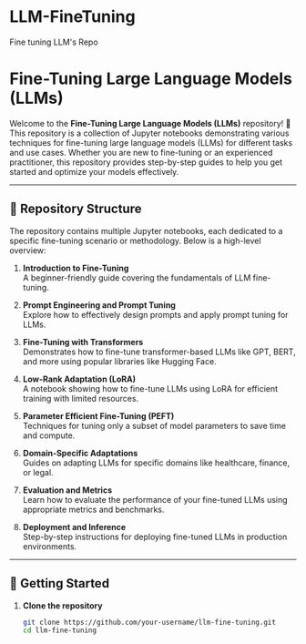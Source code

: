 # LLM-FineTuning
Fine tuning LLM's Repo

# Fine-Tuning Large Language Models (LLMs)

Welcome to the **Fine-Tuning Large Language Models (LLMs)** repository! 🚀  
This repository is a collection of Jupyter notebooks demonstrating various techniques for fine-tuning large language models (LLMs) for different tasks and use cases. Whether you are new to fine-tuning or an experienced practitioner, this repository provides step-by-step guides to help you get started and optimize your models effectively.

---

## 📂 Repository Structure

The repository contains multiple Jupyter notebooks, each dedicated to a specific fine-tuning scenario or methodology. Below is a high-level overview:

1. **Introduction to Fine-Tuning**  
   A beginner-friendly guide covering the fundamentals of LLM fine-tuning.

2. **Prompt Engineering and Prompt Tuning**  
   Explore how to effectively design prompts and apply prompt tuning for LLMs.

3. **Fine-Tuning with Transformers**  
   Demonstrates how to fine-tune transformer-based LLMs like GPT, BERT, and more using popular libraries like Hugging Face.

4. **Low-Rank Adaptation (LoRA)**  
   A notebook showing how to fine-tune LLMs using LoRA for efficient training with limited resources.

5. **Parameter Efficient Fine-Tuning (PEFT)**  
   Techniques for tuning only a subset of model parameters to save time and compute.

6. **Domain-Specific Adaptations**  
   Guides on adapting LLMs for specific domains like healthcare, finance, or legal.

7. **Evaluation and Metrics**  
   Learn how to evaluate the performance of your fine-tuned LLMs using appropriate metrics and benchmarks.

8. **Deployment and Inference**  
   Step-by-step instructions for deploying fine-tuned LLMs in production environments.

---

## 🔧 Getting Started

1. **Clone the repository**  
   ```bash
   git clone https://github.com/your-username/llm-fine-tuning.git
   cd llm-fine-tuning
